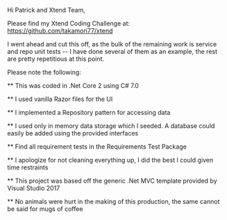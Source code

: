 ﻿Hi Patrick and Xtend Team,

Please find my Xtend Coding Challenge at:  https://github.com/takamori77/xtend

I went ahead and cut this off, as the bulk of the remaining work is service and repo unit tests -- I have done several of them as an example, the rest are pretty repetitious at this point.

Please note the following:

** This was coded in .Net Core 2 using C# 7.0

** I used vanilla Razor files for the UI

** I implemented a Repository pattern for accessing data

** I used only in memory data storage which I seeded. A database could easily be added using the provided interfaces

** Find all requirement tests in the Requirements Test Package

** I apologize for not cleaning everything up, I did the best I could given time restraints

** This project was based off the generic .Net MVC template provided by Visual Studio 2017

** No animals were hurt in the making of this production, the same cannot be said for mugs of coffee
